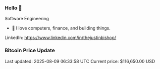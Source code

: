 ### Hello 🤙  

Software Engineering

- 🔭 I love computers, finance, and building things.
  
LinkedIn: https://www.linkedin.com/in/thejustinbishop/  





















































































































































































































































































































































































































































































































































































































































































































































































































































































































































### Bitcoin Price Update
Last updated: 2025-08-09 06:33:58 UTC
Current price: $116,650.00 USD
